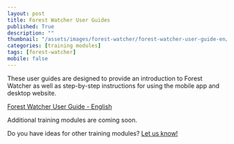 ```yaml
---
layout: post
title: Forest Watcher User Guides
published: True
description: ""
thumbnail: "/assets/images/forest-watcher/forest-watcher-user-guide-en/thumbnail.png"
categories: [training modules]
tags: [forest-watcher]
mobile: false
---
```



<div id="desktopContent" class="content">
  <p>These user guides are designed to provide an introduction to Forest Watcher as well as step-by-step instructions for using the mobile app and desktop website.</p>
  <p><a href="http://gfw.blog.s3.amazonaws.com/Training%20Guides/ForestWatcher_UserGuide_En_v2.pdf" target="_blank">Forest Watcher User Guide - English</a></p>
  <p>Additional training modules are coming soon.</p>
  <p>Do you have ideas for other training modules? <a href="mailto:gfw@wri.org" target="_blank">Let us know!</a></p>
</div>

